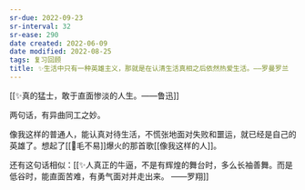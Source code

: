 ```yaml
---
sr-due: 2022-09-23
sr-interval: 32
sr-ease: 290
date created: 2022-06-09
date modified: 2022-08-25
tags: 复习回顾
title: ✨生活中只有一种英雄主义，那就是在认清生活真相之后依然热爱生活。——罗曼罗兰
---
```


[[✨真的猛士，敢于直面惨淡的人生。——鲁迅]]

两句话，有异曲同工之妙。

像我这样的普通人，能认真对待生活，不慌张地面对失败和噩运，就已经是自己的英雄了。想起了[[🧑毛不易]]爆火的那首歌[[像我这样的人]]。

还有这句话相似：[[✨人真正的牛逼，不是有辉煌的舞台时，多么长袖善舞。而是低谷时，能直面苦难，有勇气面对并走出来。 ——罗翔]]
